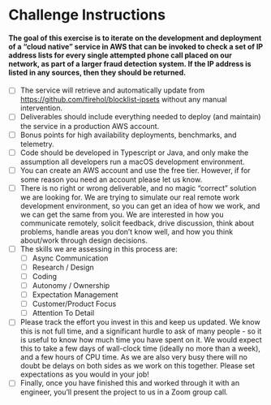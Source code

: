 # Challenge Instructions

#### The goal of this exercise is to iterate on the development and deployment of a “cloud native” service in AWS that can be invoked to check a set of IP address lists for every single attempted phone call placed on our network, as part of a larger fraud detection system. If the IP address is listed in any sources, then they should be returned.

- [ ] The service will retrieve and automatically update from https://github.com/firehol/blocklist-ipsets without any manual intervention.
- [ ] Deliverables should include everything needed to deploy (and maintain) the service in a production AWS account.
- [ ] Bonus points for high availability deployments, benchmarks, and telemetry.
- [ ] Code should be developed in Typescript or Java, and only make the assumption all developers run a macOS development environment.
- [ ] You can create an AWS account and use the free tier. However, if for some reason you need an account please let us know.
- [ ] There is no right or wrong deliverable, and no magic “correct” solution we are looking for. We are trying to simulate our real remote work development environment, so you can get an idea of how we work, and we can get the same from you. We are interested in how you communicate remotely, solicit feedback, drive discussion, think about problems, handle areas you don’t know well, and how you think about/work through design decisions.
- [ ] The skills we are assessing in this process are:
  - [ ] Async Communication
  - [ ] Research / Design
  - [ ] Coding
  - [ ] Autonomy / Ownership
  - [ ] Expectation Management
  - [ ] Customer/Product Focus
  - [ ] Attention To Detail
- [ ] Please track the effort you invest in this and keep us updated. We know this is not full time, and a significant hurdle to ask of many people - so it is useful to know how much time you have spent on it. We would expect this to take a few days of wall-clock time (ideally no more than a week), and a few hours of CPU time. As we are also very busy there will no doubt be delays on both sides as we work on this together. Please set expectations as you would in your job!
- [ ] Finally, once you have finished this and worked through it with an engineer, you’ll present the project to us in a Zoom group call.
